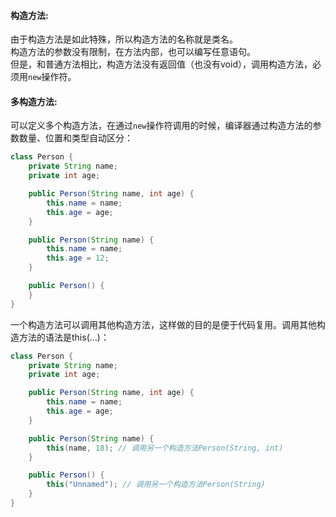 #### 构造方法:
由于构造方法是如此特殊，所以构造方法的名称就是类名。  
构造方法的参数没有限制，在方法内部，也可以编写任意语句。  
但是，和普通方法相比，构造方法没有返回值（也没有void），调用构造方法，必须用`new`操作符。

#### 多构造方法:
可以定义多个构造方法，在通过`new`操作符调用的时候，编译器通过构造方法的参数数量、位置和类型自动区分：
```java
class Person {
    private String name;
    private int age;

    public Person(String name, int age) {
        this.name = name;
        this.age = age;
    }

    public Person(String name) {
        this.name = name;
        this.age = 12;
    }

    public Person() {
    }
}
```
一个构造方法可以调用其他构造方法，这样做的目的是便于代码复用。调用其他构造方法的语法是this(…)：
```java
class Person {
    private String name;
    private int age;

    public Person(String name, int age) {
        this.name = name;
        this.age = age;
    }

    public Person(String name) {
        this(name, 18); // 调用另一个构造方法Person(String, int)
    }

    public Person() {
        this("Unnamed"); // 调用另一个构造方法Person(String)
    }
}
```
